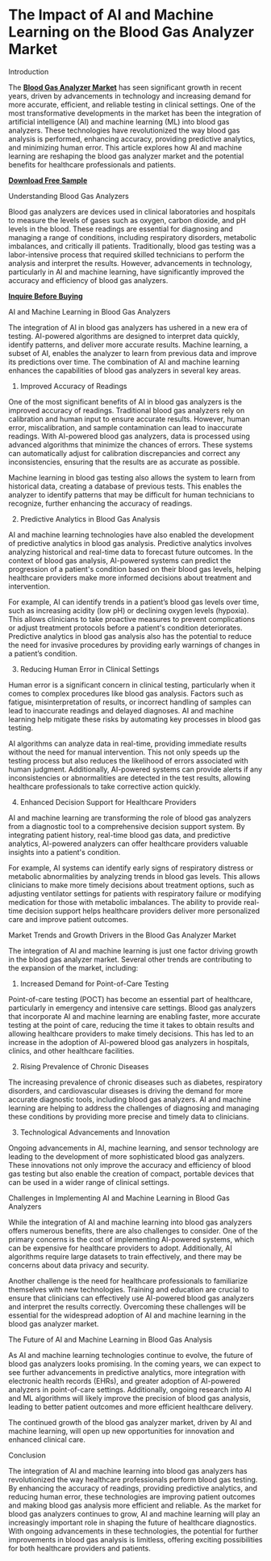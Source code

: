 # The Impact of AI and Machine Learning on the Blood Gas Analyzer Market

Introduction

The **[Blood Gas Analyzer Market](https://www.nextmsc.com/report/blood-gas-analyzer-market-hc3023)** has seen significant growth in recent years, driven by advancements in technology and increasing demand for more accurate, efficient, and reliable testing in clinical settings. One of the most transformative developments in the market has been the integration of artificial intelligence (AI) and machine learning (ML) into blood gas analyzers. These technologies have revolutionized the way blood gas analysis is performed, enhancing accuracy, providing predictive analytics, and minimizing human error. This article explores how AI and machine learning are reshaping the blood gas analyzer market and the potential benefits for healthcare professionals and patients.

**[Download Free Sample](https://www.nextmsc.com/blood-gas-analyzer-market-hc3023/request-sample)** 

Understanding Blood Gas Analyzers

Blood gas analyzers are devices used in clinical laboratories and hospitals to measure the levels of gases such as oxygen, carbon dioxide, and pH levels in the blood. These readings are essential for diagnosing and managing a range of conditions, including respiratory disorders, metabolic imbalances, and critically ill patients. Traditionally, blood gas testing was a labor-intensive process that required skilled technicians to perform the analysis and interpret the results. However, advancements in technology, particularly in AI and machine learning, have significantly improved the accuracy and efficiency of blood gas analyzers.

**[Inquire Before Buying](https://www.nextmsc.com/blood-gas-analyzer-market-hc3023/inquire-before-buying)**

AI and Machine Learning in Blood Gas Analyzers

The integration of AI in blood gas analyzers has ushered in a new era of testing. AI-powered algorithms are designed to interpret data quickly, identify patterns, and deliver more accurate results. Machine learning, a subset of AI, enables the analyzer to learn from previous data and improve its predictions over time. The combination of AI and machine learning enhances the capabilities of blood gas analyzers in several key areas.

1.	Improved Accuracy of Readings

One of the most significant benefits of AI in blood gas analyzers is the improved accuracy of readings. Traditional blood gas analyzers rely on calibration and human input to ensure accurate results. However, human error, miscalibration, and sample contamination can lead to inaccurate readings. With AI-powered blood gas analyzers, data is processed using advanced algorithms that minimize the chances of errors. These systems can automatically adjust for calibration discrepancies and correct any inconsistencies, ensuring that the results are as accurate as possible.

Machine learning in blood gas testing also allows the system to learn from historical data, creating a database of previous tests. This enables the analyzer to identify patterns that may be difficult for human technicians to recognize, further enhancing the accuracy of readings.

2.	Predictive Analytics in Blood Gas Analysis

AI and machine learning technologies have also enabled the development of predictive analytics in blood gas analysis. Predictive analytics involves analyzing historical and real-time data to forecast future outcomes. In the context of blood gas analysis, AI-powered systems can predict the progression of a patient's condition based on their blood gas levels, helping healthcare providers make more informed decisions about treatment and intervention.

For example, AI can identify trends in a patient’s blood gas levels over time, such as increasing acidity (low pH) or declining oxygen levels (hypoxia). This allows clinicians to take proactive measures to prevent complications or adjust treatment protocols before a patient's condition deteriorates. Predictive analytics in blood gas analysis also has the potential to reduce the need for invasive procedures by providing early warnings of changes in a patient’s condition.

3.	Reducing Human Error in Clinical Settings

Human error is a significant concern in clinical testing, particularly when it comes to complex procedures like blood gas analysis. Factors such as fatigue, misinterpretation of results, or incorrect handling of samples can lead to inaccurate readings and delayed diagnoses. AI and machine learning help mitigate these risks by automating key processes in blood gas testing.

AI algorithms can analyze data in real-time, providing immediate results without the need for manual intervention. This not only speeds up the testing process but also reduces the likelihood of errors associated with human judgment. Additionally, AI-powered systems can provide alerts if any inconsistencies or abnormalities are detected in the test results, allowing healthcare professionals to take corrective action quickly.

4.	Enhanced Decision Support for Healthcare Providers

AI and machine learning are transforming the role of blood gas analyzers from a diagnostic tool to a comprehensive decision support system. By integrating patient history, real-time blood gas data, and predictive analytics, AI-powered analyzers can offer healthcare providers valuable insights into a patient's condition.

For example, AI systems can identify early signs of respiratory distress or metabolic abnormalities by analyzing trends in blood gas levels. This allows clinicians to make more timely decisions about treatment options, such as adjusting ventilator settings for patients with respiratory failure or modifying medication for those with metabolic imbalances. The ability to provide real-time decision support helps healthcare providers deliver more personalized care and improve patient outcomes.

Market Trends and Growth Drivers in the Blood Gas Analyzer Market

The integration of AI and machine learning is just one factor driving growth in the blood gas analyzer market. Several other trends are contributing to the expansion of the market, including:

1.	Increased Demand for Point-of-Care Testing

Point-of-care testing (POCT) has become an essential part of healthcare, particularly in emergency and intensive care settings. Blood gas analyzers that incorporate AI and machine learning are enabling faster, more accurate testing at the point of care, reducing the time it takes to obtain results and allowing healthcare providers to make timely decisions. This has led to an increase in the adoption of AI-powered blood gas analyzers in hospitals, clinics, and other healthcare facilities.

2.	Rising Prevalence of Chronic Diseases

The increasing prevalence of chronic diseases such as diabetes, respiratory disorders, and cardiovascular diseases is driving the demand for more accurate diagnostic tools, including blood gas analyzers. AI and machine learning are helping to address the challenges of diagnosing and managing these conditions by providing more precise and timely data to clinicians.

3.	Technological Advancements and Innovation

Ongoing advancements in AI, machine learning, and sensor technology are leading to the development of more sophisticated blood gas analyzers. These innovations not only improve the accuracy and efficiency of blood gas testing but also enable the creation of compact, portable devices that can be used in a wider range of clinical settings.

Challenges in Implementing AI and Machine Learning in Blood Gas Analyzers

While the integration of AI and machine learning into blood gas analyzers offers numerous benefits, there are also challenges to consider. One of the primary concerns is the cost of implementing AI-powered systems, which can be expensive for healthcare providers to adopt. Additionally, AI algorithms require large datasets to train effectively, and there may be concerns about data privacy and security.

Another challenge is the need for healthcare professionals to familiarize themselves with new technologies. Training and education are crucial to ensure that clinicians can effectively use AI-powered blood gas analyzers and interpret the results correctly. Overcoming these challenges will be essential for the widespread adoption of AI and machine learning in the blood gas analyzer market.

The Future of AI and Machine Learning in Blood Gas Analysis

As AI and machine learning technologies continue to evolve, the future of blood gas analyzers looks promising. In the coming years, we can expect to see further advancements in predictive analytics, more integration with electronic health records (EHRs), and greater adoption of AI-powered analyzers in point-of-care settings. Additionally, ongoing research into AI and ML algorithms will likely improve the precision of blood gas analysis, leading to better patient outcomes and more efficient healthcare delivery.

The continued growth of the blood gas analyzer market, driven by AI and machine learning, will open up new opportunities for innovation and enhanced clinical care.

Conclusion

The integration of AI and machine learning into blood gas analyzers has revolutionized the way healthcare professionals perform blood gas testing. By enhancing the accuracy of readings, providing predictive analytics, and reducing human error, these technologies are improving patient outcomes and making blood gas analysis more efficient and reliable. As the market for blood gas analyzers continues to grow, AI and machine learning will play an increasingly important role in shaping the future of healthcare diagnostics. With ongoing advancements in these technologies, the potential for further improvements in blood gas analysis is limitless, offering exciting possibilities for both healthcare providers and patients.
